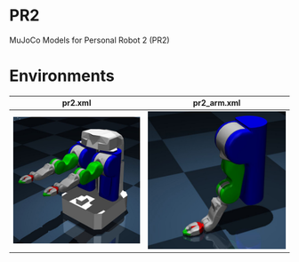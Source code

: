 # PR2
MuJoCo Models for Personal Robot 2 (PR2)

# Environments 

pr2.xml           |  pr2_arm.xml            
:-------------------------:|:-------------------------:
![Alt text](assets/pr2.jpg?raw=false "pr2") |  ![Alt text](assets/pr2-arm.jpg?raw=false "PR2 arm")
